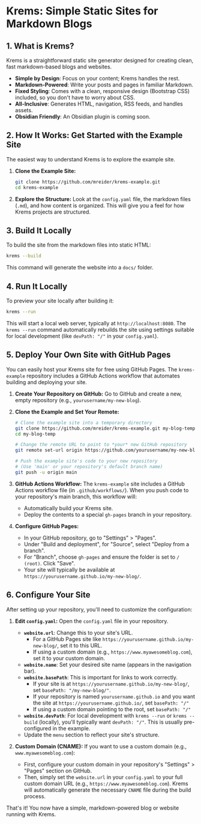 # Krems: Simple Static Sites for Markdown Blogs

## 1. What is Krems?

Krems is a straightforward static site generator designed for creating clean, fast markdown-based blogs and websites.
- **Simple by Design**: Focus on your content; Krems handles the rest.
- **Markdown-Powered**: Write your posts and pages in familiar Markdown.
- **Fixed Styling**: Comes with a clean, responsive design (Bootstrap CSS) included, so you don't have to worry about CSS.
- **All-Inclusive**: Generates HTML, navigation, RSS feeds, and handles assets.
- **Obsidian Friendly**: An Obsidian plugin is coming soon.

## 2. How It Works: Get Started with the Example Site

The easiest way to understand Krems is to explore the example site.

1.  **Clone the Example Site:**
    ```bash
    git clone https://github.com/mreider/krems-example.git
    cd krems-example
    ```
2.  **Explore the Structure:**
    Look at the `config.yaml` file, the markdown files (`.md`), and how content is organized. This will give you a feel for how Krems projects are structured.

## 3. Build It Locally

To build the site from the markdown files into static HTML:

  ```bash
  krems --build
  ```

This command will generate the website into a `docs/` folder.

## 4. Run It Locally

To preview your site locally after building it:

  ```bash
  krems --run
  ```

This will start a local web server, typically at `http://localhost:8080`. The `krems --run` command automatically rebuilds the site using settings suitable for local development (like `devPath: "/"` in your `config.yaml`).

## 5. Deploy Your Own Site with GitHub Pages

You can easily host your Krems site for free using GitHub Pages. The `krems-example` repository includes a GitHub Actions workflow that automates building and deploying your site.

1.  **Create Your Repository on GitHub:**
    Go to GitHub and create a new, empty repository (e.g., `yourusername/my-new-blog`).

2.  **Clone the Example and Set Your Remote:**
    ```bash
    # Clone the example site into a temporary directory
    git clone https://github.com/mreider/krems-example.git my-blog-temp
    cd my-blog-temp

    # Change the remote URL to point to *your* new GitHub repository
    git remote set-url origin https://github.com/yourusername/my-new-blog.git # Replace with your repo URL

    # Push the example site's code to your new repository
    # (Use 'main' or your repository's default branch name)
    git push -u origin main
    ```

3.  **GitHub Actions Workflow:**
    The `krems-example` site includes a GitHub Actions workflow file (in `.github/workflows/`). When you push code to your repository's main branch, this workflow will:
    *   Automatically build your Krems site.
    *   Deploy the contents to a special `gh-pages` branch in your repository.

4.  **Configure GitHub Pages:**
    *   In your GitHub repository, go to "Settings" > "Pages".
    *   Under "Build and deployment", for "Source", select "Deploy from a branch".
    *   For "Branch", choose `gh-pages` and ensure the folder is set to `/ (root)`. Click "Save".
    *   Your site will typically be available at `https://yourusername.github.io/my-new-blog/`.

## 6. Configure Your Site

After setting up your repository, you'll need to customize the configuration:

1.  **Edit `config.yaml`:**
    Open the `config.yaml` file in your repository.
    *   **`website.url`**: Change this to your site's URL.
        *   For a GitHub Pages site like `https://yourusername.github.io/my-new-blog/`, set it to this URL.
        *   If using a custom domain (e.g., `https://www.myawesomeblog.com`), set it to your custom domain.
    *   **`website.name`**: Set your desired site name (appears in the navigation bar).
    *   **`website.basePath`**: This is important for links to work correctly.
        *   If your site is at `https://yourusername.github.io/my-new-blog/`, set `basePath: "/my-new-blog/"`.
        *   If your repository is named `yourusername.github.io` and you want the site at `https://yourusername.github.io/`, set `basePath: "/"`
        *   If using a custom domain pointing to the root, set `basePath: "/"`
    *   **`website.devPath`**: For local development with `krems --run` or `krems --build` (locally), you'll typically want `devPath: "/"`. This is usually pre-configured in the example.
    *   Update the `menu` section to reflect your site's structure.

2.  **Custom Domain (CNAME):**
    If you want to use a custom domain (e.g., `www.myawesomeblog.com`):
    *   First, configure your custom domain in your repository's "Settings" > "Pages" section on GitHub.
    *   Then, simply set the `website.url` in your `config.yaml` to your full custom domain URL (e.g., `https://www.myawesomeblog.com`). Krems will automatically generate the necessary `CNAME` file during the build process.

That's it! You now have a simple, markdown-powered blog or website running with Krems.
